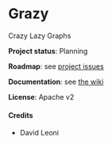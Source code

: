 Grazy
======


Crazy Lazy Graphs

**Project status**: Planning

**Roadmap**: see [project issues](https://github.com/DavidLeoni/Grazy/issues)

**Documentation**: see [the wiki](https://github.com/DavidLeoni/Grazy/wiki)

**License**: Apache v2


#### Credits

* David Leoni
